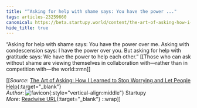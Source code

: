 ```yaml
---
title: "“Asking for help with shame says: You have the power ..."
tags: articles-23259660
canonical: https://beta.startupy.world/content/the-art-of-asking-how-i-learned-to-stop-worrying-and-let-people-help/
hide_title: true
---
```


“Asking for help with shame says: You have the power over me. Asking with condescension says: I have the power over you. But asking for help with gratitude says: We have the power to help each other.”
[[Those who can ask without shame are viewing themselves in collaboration with—rather than in competition with—the world::rmn]]


[[_Source_: [The Art of Asking: How I Learned to Stop Worrying and Let People Help](https://beta.startupy.world/content/the-art-of-asking-how-i-learned-to-stop-worrying-and-let-people-help/){:target="_blank"}<br>
_Author_: ![favicon](https://s2.googleusercontent.com/s2/favicons?domain=beta.startupy.world){:style="vertical-align:middle"} Startupy<br>
_More_: [Readwise URL](https://readwise.io/open/455979828){:target="_blank"}
::wrap]]